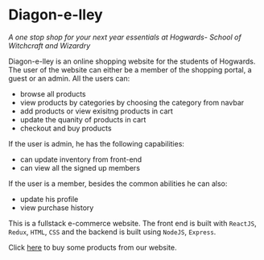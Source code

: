 # Diagon-e-lley

_A one stop shop for your next year essentials at Hogwards- School of Witchcraft and Wizardry_

Diagon-e-lley is an online shopping website for the students of Hogwards. The user of the website can either be a member of the shopping portal, a guest or an admin. All the users can:

* browse all products
* view products by categories by choosing the category from navbar
* add products or view exisitng products in cart
* update the quanity of products in cart
* checkout and buy products

If the user is admin, he has the following capabilities:

* can update inventory from front-end
* can view all the signed up members

If the user is a member, besides the common abilities he can also:

* update his profile
* view purchase history

This is a fullstack e-commerce website. The front end is built with `ReactJS`, `Redux`, `HTML`, `CSS` and the backend is built using `NodeJS`, `Express`.

Click [here][diagon-e-lley] to buy some products from our website.

[diagon-e-lley]: http://diagon-e-lley.herokuapp.com/

